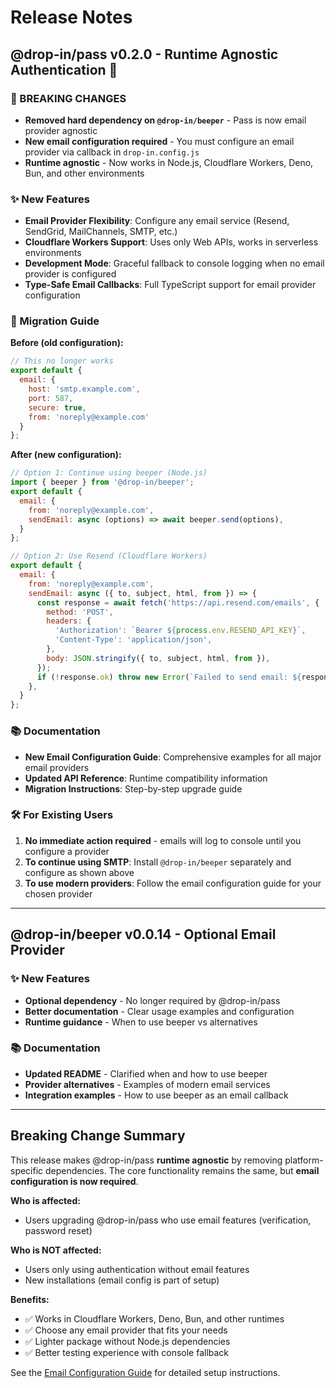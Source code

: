 # Release Notes

## @drop-in/pass v0.2.0 - Runtime Agnostic Authentication 🚀

### 🚨 BREAKING CHANGES

- **Removed hard dependency on `@drop-in/beeper`** - Pass is now email provider agnostic
- **New email configuration required** - You must configure an email provider via callback in `drop-in.config.js`
- **Runtime agnostic** - Now works in Node.js, Cloudflare Workers, Deno, Bun, and other environments

### ✨ New Features

- **Email Provider Flexibility**: Configure any email service (Resend, SendGrid, MailChannels, SMTP, etc.)
- **Cloudflare Workers Support**: Uses only Web APIs, works in serverless environments
- **Development Mode**: Graceful fallback to console logging when no email provider is configured
- **Type-Safe Email Callbacks**: Full TypeScript support for email provider configuration

### 🔄 Migration Guide

**Before (old configuration):**
```js
// This no longer works
export default {
  email: {
    host: 'smtp.example.com',
    port: 587,
    secure: true,
    from: 'noreply@example.com'
  }
};
```

**After (new configuration):**
```js
// Option 1: Continue using beeper (Node.js)
import { beeper } from '@drop-in/beeper';
export default {
  email: {
    from: 'noreply@example.com',
    sendEmail: async (options) => await beeper.send(options),
  }
};

// Option 2: Use Resend (Cloudflare Workers)
export default {
  email: {
    from: 'noreply@example.com',
    sendEmail: async ({ to, subject, html, from }) => {
      const response = await fetch('https://api.resend.com/emails', {
        method: 'POST',
        headers: {
          'Authorization': `Bearer ${process.env.RESEND_API_KEY}`,
          'Content-Type': 'application/json',
        },
        body: JSON.stringify({ to, subject, html, from }),
      });
      if (!response.ok) throw new Error(`Failed to send email: ${response.statusText}`);
    },
  }
};
```

### 📚 Documentation

- **New Email Configuration Guide**: Comprehensive examples for all major email providers
- **Updated API Reference**: Runtime compatibility information  
- **Migration Instructions**: Step-by-step upgrade guide

### 🛠️ For Existing Users

1. **No immediate action required** - emails will log to console until you configure a provider
2. **To continue using SMTP**: Install `@drop-in/beeper` separately and configure as shown above
3. **To use modern providers**: Follow the email configuration guide for your chosen provider

---

## @drop-in/beeper v0.0.14 - Optional Email Provider

### ✨ New Features

- **Optional dependency** - No longer required by @drop-in/pass
- **Better documentation** - Clear usage examples and configuration
- **Runtime guidance** - When to use beeper vs alternatives

### 📚 Documentation

- **Updated README** - Clarified when and how to use beeper
- **Provider alternatives** - Examples of modern email services
- **Integration examples** - How to use beeper as an email callback

---

## Breaking Change Summary

This release makes @drop-in/pass **runtime agnostic** by removing platform-specific dependencies. The core functionality remains the same, but **email configuration is now required**.

**Who is affected:**
- Users upgrading @drop-in/pass who use email features (verification, password reset)

**Who is NOT affected:**
- Users only using authentication without email features
- New installations (email config is part of setup)

**Benefits:**
- ✅ Works in Cloudflare Workers, Deno, Bun, and other runtimes
- ✅ Choose any email provider that fits your needs
- ✅ Lighter package without Node.js dependencies
- ✅ Better testing experience with console fallback

See the [Email Configuration Guide](https://your-docs-url/pass/email-setup) for detailed setup instructions.